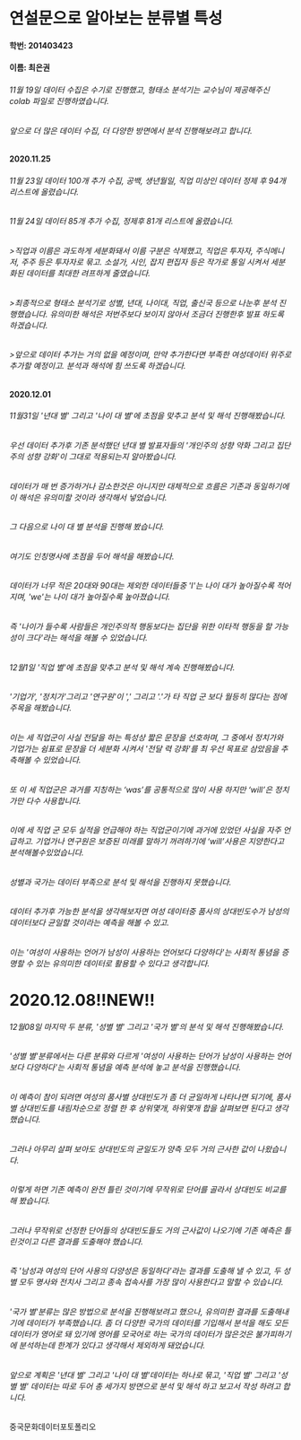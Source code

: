 # 연설문으로 알아보는 분류별 특성

#### 학번: 201403423

#### 이름: 최은권

###### 11월 19일 데이터 수집은 수기로 진행했고, 형태소 분석기는 교수님이 제공해주신 colab 파일로 진행하였습니다.
###### 앞으로 더 많은 데이터 수집, 더 다양한 방면에서 분석 진행해보려고 합니다.

#### 2020.11.25 
###### 11월 23일 데이터 100개 추가 수집, 공백, 생년월일, 직업 미상인 데이터 정제 후 94개 리스트에 올렸습니다.

###### 11월 24일 데이터 85개 추가 수집, 정제후 81개 리스트에 올렸습니다.
######  >직업과 이름은 과도하게 세분화돼서 이름 구분은 삭제했고, 직업은 투자자, 주식메니저, 주주 등은 투자자로 묶고. 소설가, 시인, 잡지 편집자 등은 작가로 통일 시켜서 세분화된 데이터를 최대한 려프하게 줄였습니다.
######  >최종적으로 형태소 분석기로 성별, 년대, 나이대, 직업, 출신국 등으로 나눈후 분석 진행했습니다. 유의미한 해석은 저번주보다 보이지 않아서 조금더 진행한후 발표 하도록 하겠습니다.
######  >앞으로 데이터 추가는 거의 없을 예정이며, 만약 추가한다면 부족한 여성데이터 위주로 추가할 예정이고. 분석과 해석에 힘 쓰도록 하겠습니다.

#### 2020.12.01
###### 11월31일 '년대 별' 그리고 '나이 대 별'에 초점을 맞추고 분석 및 해석 진행해봤습니다.
###### 우선 데이터 추가후 기존 분석했던 년대 별 발표자들의 '개인주의 성향 약화 그리고 집단주의 성향 강화'이 그대로 적용되는지 알아봤습니다.
###### 데이터가 매 번 증가하거나 감소한것은 아니지만 대체적으로 흐름은 기존과 동일하기에 이 해석은 유의미할 것이라 생각해서 넣었습니다.
###### 그 다음으로 나이 대 별 분석을 진행해 봤습니다.
###### 여기도 인칭명사에 초점을 두어 해석을 해봤습니다.
###### 데이터가 너무 적은 20대와 90대는 제외한 데이터들중 'I'는 나이 대가 높아질수록 적어지며, 'we'는 나이 대가 높아질수록 높아졌습니다.
###### 즉 '나이가 들수록 사람들은 개인주의적 행동보다는 집단을 위한 이타적 행동을 할 가능성이 크다'라는 해석을 해볼 수 있었습니다.

###### 12월1일 '직업 별'에 초점을 맞추고 분석 및 해석 계속 진행해봤습니다.
###### '기업가', '정치가'그리고 '연구원'이 ',' 그리고 '.'가 타 직업 군 보다 월등히 많다는 점에 주목을 해봤습니다.
###### 이는 세 직업군이 사실 전달을 하는 특성상 짧은 문장을 선호하며, 그 중에서 정치가와 기업가는 쉼표로 문장을 더 세분화 시켜서 '전달 력 강화'를 최 우선 목표로 삼았음을 추측해볼 수 있었습니다.
###### 또 이 세 직업군은 과거를 지칭하는 ‘was’를 공통적으로 많이 사용 하지만 ‘will’은 정치가만 다수 사용합니다.
###### 이에 세 직업 군 모두 실적을 언급해야 하는 직업군이기에 과거에 있었던 사실을 자주 언급하고. 기업가나 연구원은 보증된 미래를 말하기 꺼려하기에 ‘will’사용은 지양한다고 분석해볼수있었습니다.

###### 성별과 국가는 데이터 부족으로 분석 및 해석을 진행하지 못했습니다.
###### 데이터 추가후 가능한 분석을 생각해보자면 여성 데이터중 품사의 상대빈도수가 남성의 데이터보다 균일할 것이라는 예측을 해볼 수 있고.
###### 이는 '여성이 사용하는 언어가 남성이 사용하는 언어보다 다양하다'는 사회적 통념을 증명할 수 있는 유의미한 데이터로 활용할 수 있다고 생각합니다.

# 2020.12.08!!NEW!!
###### 12월08일 마지막 두 분류, '성별 별' 그리고 '국가 별'의 분석 및 해석 진행해봤습니다.
###### '성별 별'분류에서는 다른 분류와 다르게 '여성이 사용하는 단어가 남성이 사용하는 언어보다 다양하다'는 사회적 통념을 예측 분석에 놓고 분석을 진행했습니다.
###### 이 예측이 참이 되려면 여성의 품사별 상대빈도가 좀 더 균일하게 나타나면 되기에, 품사별 상대빈도를 내림차순으로 정렬 한 후 상위몇개, 하위몇개 합을 살펴보면 된다고 생각했습니다. 
###### 그러나 아무리 살펴 보아도 상대빈도의 균일도가 양측 모두 거의 근사한 값이 나왔습니다.
###### 이렇게 하면 기존 예측이 완전 틀린 것이기에 무작위로 단어를 골라서 상대빈도 비교를 해 봤습니다.
###### 그러나 무작위로 선정한 단어들의 상대빈도들도 거의 근사값이 나오기에 기존 예측은 틀린것이고 다른 결과를 도출해야 했습니다.
###### 즉 '남성과 여성의 단어 사용의 다양성은 동일하다'라는 결과를 도출해 낼 수 있고, 두 성별 모두 명사와 전치사 그리고 종속 접속사를 가장 많이 사용한다고 말할 수 있습니다.
###### '국가 별'분류는 많은 방법으로 분석을 진행해보려고 했으나, 유의미한 결과를 도출해내기에 데이터가 부족했습니다. 좀 더 다양한 국가의 데이터를 기입해서 분석을 해도 모든 데이터가 영어로 돼 있기에 영어를 모국어로 하는 국가의 데이터가 많은것은 불가피하기에 분석하는데 한계가 있다고 생각해서 제외하게 돼었습니다.
###### 앞으로 계획은 '년대 별' 그리고 '나이 대 별'데이터는 하나로 묶고, '직업 별' 그리고 '성별 별' 데이터는 따로 두어 총 세가지 방면으로 분석 및 해석 하고 보고서 작성 하려고 합니다.

중국문화데이터포토폴리오
